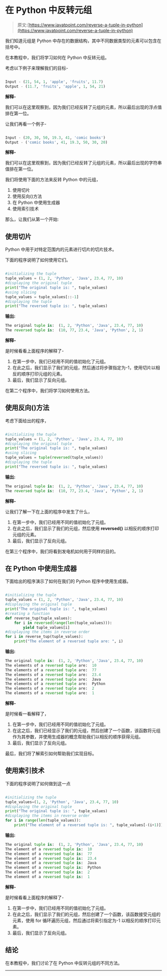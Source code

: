 # 在 Python 中反转元组

> 原文:[https://www.javatpoint.com/reverse-a-tuple-in-python](https://www.javatpoint.com/reverse-a-tuple-in-python)

我们知道元组是 Python 中存在的数据结构，其中不同数据类型的元素可以包含在括号中。

在本教程中，我们将学习如何在 Python 中反转元组。

考虑以下例子来理解我们的目标-

```py

Input - (21, 54, 1, 'apple', 'fruits', 11.7)
Output - (11.7, 'fruits', 'apple', 1, 54, 21)

```

**解释-**

我们可以在这里观察到，因为我们已经反转了元组的元素，所以最后出现的浮点值排在第一位。

让我们再看一个例子-

```py

Input - (20, 30, 50, 19.3, 41, 'comic books')
Output - ('comic books', 41, 19.3, 50, 30, 20)

```

**解释-**

我们可以在这里观察到，因为我们已经反转了元组的元素，所以最后出现的字符串值排在第一位。

我们将使用下面的方法来反转 Python 中的元组，

1.  使用切片
2.  使用反向()方法
3.  在 Python 中使用生成器
4.  使用索引技术

那么，让我们从第一个开始:

## 使用切片

Python 中用于对特定范围内的元素进行切片的切片技术。

下面的程序说明了如何使用它们。

```py

#initializing the tuple
tuple_values = (1, 2, 'Python', 'Java', 23.4, 77, 10)
#displaying the original tuple
print("The original tuple is: ", tuple_values)
#using slicing
tuple_values = tuple_values[::-1]
#displaying the tuple
print("The reversed tuple is: ", tuple_values)

```

**输出:**

```py
The original tuple is:  (1, 2, 'Python', 'Java', 23.4, 77, 10)
The reversed tuple is:  (10, 77, 23.4, 'Java', 'Python', 2, 1)

```

**解释-**

是时候看看上面程序的解释了-

1.  在第一步中，我们已经用不同的值初始化了元组。
2.  在此之后，我们显示了我们的元组，然后通过将步骤指定为-1，使用切片以相反的顺序打印元组的元素。
3.  最后，我们显示了反向元组。

在第二个程序中，我们将学习如何使用方法。

## 使用反向()方法

考虑下面给出的程序，

```py

#initializing the tuple
tuple_values = (1, 2, 'Python', 'Java', 23.4, 77, 10)
#displaying the original tuple
print("The original tuple is: ", tuple_values)
#using slicing
tuple_values = tuple(reversed(tuple_values))
#displaying the tuple
print("The reversed tuple is: ", tuple_values)

```

**输出:**

```py
The original tuple is:  (1, 2, 'Python', 'Java', 23.4, 77, 10)
The reversed tuple is:  (10, 77, 23.4, 'Java', 'Python', 2, 1)

```

**解释-**

让我们了解一下在上面的程序中发生了什么，

1.  在第一步中，我们已经用不同的值初始化了元组。
2.  在此之后，我们显示了我们的元组，然后使用 **reversed()** 以相反的顺序打印元组的元素。
3.  最后，我们显示了反向元组。

在第三个程序中，我们将看到发电机如何用于同样的目的。

## 在 Python 中使用生成器

下面给出的程序演示了如何在我们的 Python 程序中使用生成器。

```py

#initializing the tuple
tuple_values = (1, 2, 'Python', 'Java', 23.4, 77, 10)
#displaying the original tuple
print("The original tuple is: ", tuple_values)
#creating a function
def reverse_tup(tuple_values):
    for i in reversed(range(len(tuple_values))):
        yield tuple_values[i]
#displaying the items in reverse order
for i in reverse_tup(tuple_values):
    print("The element of a reversed tuple are: ", i)

```

**输出:**

```py
The original tuple is:  (1, 2, 'Python', 'Java', 23.4, 77, 10)
The elements of a reversed tuple are:  10
The elements of a reversed tuple are:  77
The elements of a reversed tuple are:  23.4
The elements of a reversed tuple are:  Java
The elements of a reversed tuple are:  Python
The elements of a reversed tuple are:  2
The elements of a reversed tuple are:  1

```

**解释-**

是时候看一看解释了，

1.  在第一步中，我们已经用不同的值初始化了元组。
2.  在这之后，我们已经显示了我们的元组，然后创建了一个函数，该函数将元组作为其参数，并使用生成器的概念帮助我们以相反的顺序获得元组。
3.  最后，我们显示了反向元组。

最后，我们将了解索引如何帮助我们实现目标。

## 使用索引技术

下面的程序说明了如何做到这一点

```py

#initializing the tuple
tuple_values=(1, 2, 'Python', 'Java', 23.4, 77, 10)
#displaying the original tuple
print("The original tuple is: ", tuple_values)
#displaying the items in reverse order
for i in range(len(tuple_values)):
    print("The element of a reversed tuple is: ", tuple_values[-(i+1)])

```

**输出:**

```py
The original tuple is:  (1, 2, 'Python', 'Java', 23.4, 77, 10)
The element of a reversed tuple is:  10
The element of a reversed tuple is:  77
The element of a reversed tuple is:  23.4
The element of a reversed tuple is:  Java
The element of a reversed tuple is:  Python
The element of a reversed tuple is:  2
The element of a reversed tuple is:  1

```

**解释-**

是时候看看上面程序的解释了-

1.  在第一步中，我们已经用不同的值初始化了元组。
2.  在此之后，我们显示了我们的元组，然后创建了一个函数，该函数接受元组的元素，使用 for 循环遍历元组，然后通过将索引指定为-1 以相反的顺序打印元素。
3.  最后，我们显示了反向元组。

## 结论

在本教程中，我们讨论了在 Python 中反转元组的不同方法。

* * *